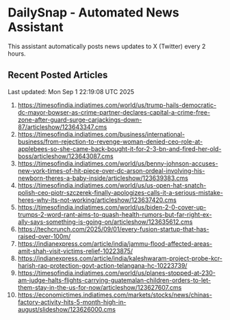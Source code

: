 # DailySnap - Automated News Assistant

This assistant automatically posts news updates to X (Twitter) every 2 hours.

## Recent Posted Articles

Last updated: Mon Sep  1 22:19:08 UTC 2025

1. https://timesofindia.indiatimes.com/world/us/trump-hails-democratic-dc-mayor-bowser-as-crime-partner-declares-capital-a-crime-free-zone-after-guard-surge-carjackings-down-87/articleshow/123643347.cms
2. https://timesofindia.indiatimes.com/business/international-business/from-rejection-to-revenge-woman-denied-ceo-role-at-applebees-so-she-came-back-bought-it-for-2-3-bn-and-fired-her-old-boss/articleshow/123643087.cms
3. https://timesofindia.indiatimes.com/world/us/benny-johnson-accuses-new-york-times-of-hit-piece-over-dc-arson-ordeal-involving-his-newborn-theres-a-baby-inside/articleshow/123639383.cms
4. https://timesofindia.indiatimes.com/world/us/us-open-hat-snatch-polish-ceo-piotr-szczerek-finally-apologizes-calls-it-a-serious-mistake-heres-why-its-not-working/articleshow/123637420.cms
5. https://timesofindia.indiatimes.com/world/us/biden-2-0-cover-up-trumps-2-word-rant-aims-to-quash-health-rumors-but-far-right-ex-ally-says-something-is-going-on/articleshow/123635612.cms
6. https://techcrunch.com/2025/09/01/every-fusion-startup-that-has-raised-over-100m/
7. https://indianexpress.com/article/india/jammu-flood-affected-areas-amit-shah-visit-victims-relief-10223875/
8. https://indianexpress.com/article/india/kaleshwaram-project-probe-kcr-harish-rao-protection-govt-action-telangana-hc-10223739/
9. https://timesofindia.indiatimes.com/world/us/planes-stopped-at-230-am-judge-halts-flights-carrying-guatemalan-children-orders-to-let-them-stay-in-the-us-for-now/articleshow/123627607.cms
10. https://economictimes.indiatimes.com/markets/stocks/news/chinas-factory-activity-hits-5-month-high-in-august/slideshow/123626000.cms
